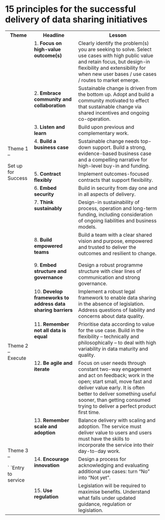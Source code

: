 # 15 principles for the successful delivery of data sharing initiatives

<table><tr><th valign="top"><a name="_summary_principles"></a><b>Theme</b></th><th valign="top"><b>Headline</b></th><th valign="top"><b>Lesson</b></th></tr>
<tr><td rowspan="9"><p>Theme 1 – </p><p>Set up for Success</p><p></p></td><td valign="top">1. <b>Focus on high-value outcome(s)</b></td><td valign="top">Clearly identify the problem(s) you are seeking to solve. Select use cases with high public value and retain focus, but design-in flexibility and extensibility for when new user bases / use cases / routes to market emerge.</td></tr>
<tr><td valign="top"><p>2. <b>Embrace community and collaboration</b></p><p></p></td><td valign="top">Sustainable change is driven from the bottom up. Adopt and build a community motivated to effect that sustainable change via shared incentives and ongoing co-operation.</td></tr>
<tr><td valign="top">3. <b>Listen and learn</b></td><td valign="top">Build upon previous and complementary work.</td></tr>
<tr><td valign="top">4. <b>Build a business case</b></td><td valign="top">Sustainable change needs top-down support. Build a strong, evidence-based business case and a compelling narrative for high-level buy-in and funding.</td></tr>
<tr><td valign="top">5. <b>Contract flexibly</b></td><td valign="top">Implement outcomes-focused contracts that support flexibility.</td></tr>
<tr><td valign="top">6. <b>Embed security</b></td><td valign="top">Build in security from day one and in all aspects of delivery.</td></tr>
<tr><td valign="top">7. <b>Think sustainably</b></td><td valign="top">Design-in sustainability of process, operation and long-term funding, including consideration of ongoing liabilities and business models.</td></tr>
<tr><td valign="top"><p>8. <b>Build empowered teams</b></p><p></p></td><td valign="top">Build a team with a clear shared vision and purpose, empowered and trusted to deliver the outcomes and resilient to change.</td></tr>
<tr><td valign="top">9. <b>Embed structure and governance</b></td><td valign="top">Design a robust programme structure with clear lines of communication and strong governance.</td></tr>
<tr><td rowspan="3"><p>Theme 2 – Execute</p><p></p></td><td valign="top">10. <b>Develop frameworks to address data sharing barriers</b></td><td valign="top">Implement a robust legal framework to enable data sharing in the absence of legislation. Address questions of liability and concerns about data quality.</td></tr>
<tr><td valign="top">11. <b>Remember not all data is equal</b></td><td valign="top">Prioritise data according to value for the use case. Build in the flexibility – technically and philosophically – to deal with high variability in data maturity and quality.</td></tr>
<tr><td valign="top">12. <b>Be agile and iterate</b></td><td valign="top">Focus on user needs through constant two-way engagement and act on feedback; work in the open; start small, move fast and deliver value early. It is often better to deliver something useful sooner, than getting consumed trying to deliver a perfect product first time.</td></tr>
<tr><td rowspan="3"><p>Theme 3 –</p><p>` `Entry to service</p><p></p></td><td valign="top">13. <b>Remember scale and adoption</b></td><td valign="top">Balance delivery with scaling and adoption. The service must deliver value to users and users must have the skills to incorporate the service into their day-to-day work.</td></tr>
<tr><td valign="top">14. <b>Encourage innovation</b></td><td valign="top">Design a process for acknowledging and evaluating additional use cases: turn “No” into “Not yet”.</td></tr>
<tr><td valign="top"><p>15. <b>Use regulation</b></p><p></p></td><td valign="top">Legislation will be required to maximise benefits. Understand what falls under updated guidance, regulation or legislation.</td></tr>
</table>
